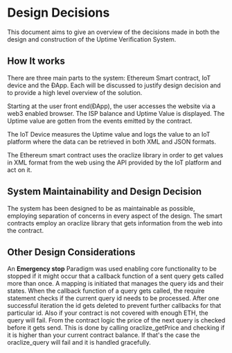# Design Decisions
This document aims to give an overview of the decisions made in both the design and construction of the Uptime Verification System.

## How It works
There are three main parts to the system: Ethereum Smart contract, IoT device and the ÐApp. Each will be discussed to justify design decision and to provide a high level overview of the solution.

Starting at the user front end(ÐApp), the user accesses the website via a web3 enabled browser. The ISP balance and Uptime Value is displayed. The Uptime value are gotten from the events emitted by the contract. 

The IoT Device measures the Uptime value and logs the value to an IoT platform where the data can be retrieved in both XML and JSON formats.

The Ethereum smart contract uses the oraclize library in order to get values in XML format from the web using the API provided by the IoT platform and act on it. 

## System Maintainability and Design Decision
The system has been designed to be as maintainable as possible, employing separation of concerns in every aspect of the design. The smart contracts employ an oraclize library that gets information from the web into the contract. 

## Other Design Considerations
An **Emergency stop** Paradigm was used enabling core functionality to be stopped if it might occur that a callback function of a sent query gets called more than once. A mapping is initiated that manages the query ids and their states. When the callback function of a query gets called, the require statement checks if the current query id needs to be processed. After one successful iteration the id gets deleted to prevent further callbacks for that particular id.
Also if your contract is not covered with enough ETH, the query will fail. From the contract logic the price of the next query is checked before it gets send. This is done by calling oraclize_getPrice and checking if it is higher than your current contract balance. If that's the case the oraclize_query will fail and it is handled gracefully.